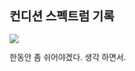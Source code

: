 ## 컨디션 스펙트럼 기록

<img src="https://github.com/BanBanMapMaker/BanBanMapMaker/assets/101504006/79971411-2fc2-4717-8aa7-2d351b3e11a3">

한동안 좀 쉬어야겠다. 생각 하면서.
